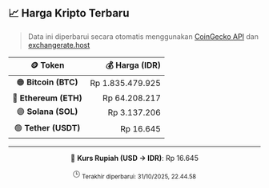 

<!-- HARGA_KRIPTO -->
## 📈 Harga Kripto Terbaru

> Data ini diperbarui secara otomatis menggunakan [CoinGecko API](https://www.coingecko.com/) dan [exchangerate.host](https://exchangerate.host/)

<div align="center">

| 🪙 Token | 💰 Harga (IDR) |
|:------:|---------------:|
| 🟠 **Bitcoin (BTC)**   | Rp 1.835.479.925 |
| 🔵 **Ethereum (ETH)**  | Rp 64.208.217 |
| 🟣 **Solana (SOL)**    | Rp 3.137.206 |
| 🟢 **Tether (USDT)**   | Rp 16.645 |

---

💱 **Kurs Rupiah (USD → IDR)**: Rp 16.645

🕒 <sub>Terakhir diperbarui: 31/10/2025, 22.44.58</sub>

</div>
<!-- /HARGA_KRIPTO -->